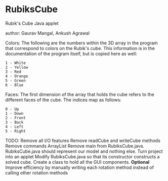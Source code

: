 RubiksCube
==========

Rubik's Cube Java applet

author: Gaurav Mangal, Ankush Agrawal

Colors:
    The following are the numbers within the 3D array in the program that
    correspond to colors on the Rubik's cube. This information is in the 
    documentation of the program itself, but is copied here as well:

    1 - White
    2 - Yellow
    3 - Red
    4 - Orange
    5 - Green
    6 - Blue

Faces:
    The first dimension of the array that holds the cube refers to the different
    faces of the cube. The indices map as follows:

    0 - Up
    1 - Down
    2 - Front
    3 - Back
    4 - Left
    5 - Right

TODO:
    Remove all I/O features
        Remove readCube and writeCube methods
    Remove commands ArrayList
    Remove main from RubiksCube.java. RubiksCube.java should represent our model
        and nothing else.
    Turn project into an applet
    Modify RubiksCube.java so that its constructor constructs a solved cube.
    Create a class to hold all the GUI components.
    **Optional** Improve efficiency by manually writing each rotation method 
        instead of calling other rotation methods



